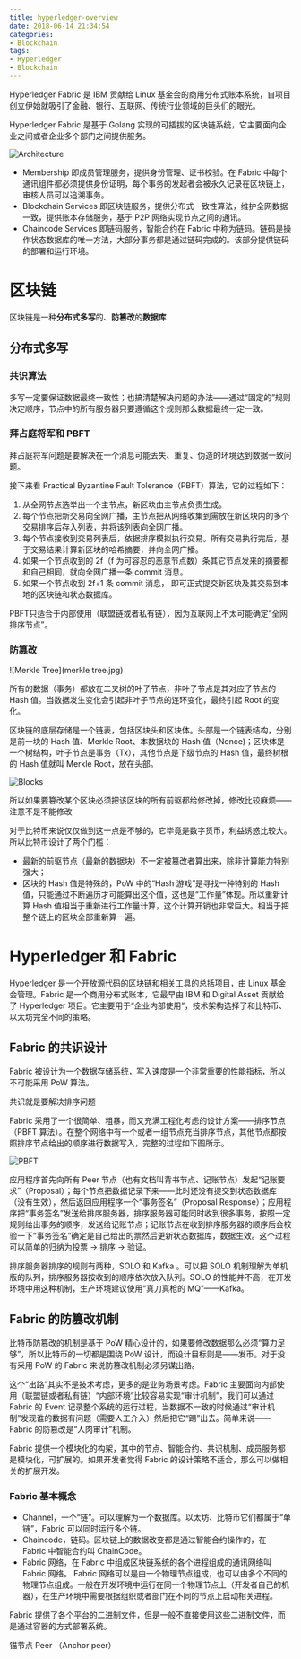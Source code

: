 ```yaml
---
title: hyperledger-overview
date: 2018-06-14 21:34:54
categories:
- Blockchain
tags:
- Hyperledger
- Blockchain
---
```

Hyperledger Fabric 是 IBM 贡献给 Linux 基金会的商用分布式账本系统，自项目创立伊始就吸引了金融、银行、互联网、传统行业领域的巨头们的眼光。

Hyperledger Fabric 是基于 Golang 实现的可插拔的区块链系统，它主要面向企业之间或者企业多个部门之间提供服务。

<!-- more -->

![Architecture](architecture.jpg)

* Membership 即成员管理服务，提供身份管理、证书校验。在 Fabric 中每个通讯组件都必须提供身份证明，每个事务的发起者会被永久记录在区块链上，审核人员可以追溯事务。
* Blockchain Services 即区块链服务，提供分布式一致性算法，维护全网数据一致，提供账本存储服务，基于 P2P 网络实现节点之间的通讯。
* Chaincode Services 即链码服务，智能合约在 Fabric 中称为链码。链码是操作状态数据库的唯一方法，大部分事务都是通过链码完成的。该部分提供链码的部署和运行环境。

# 区块链
区块链是一种**分布式多写**的、**防篡改**的**数据库**

## 分布式多写

### 共识算法

多写一定要保证数据最终一致性；也搞清楚解决问题的办法——通过“固定的”规则决定顺序，节点中的所有服务器只要遵循这个规则那么数据最终一定一致。

### 拜占庭将军和 PBFT

拜占庭将军问题是要解决在一个消息可能丢失、重复、伪造的环境达到数据一致问题。

接下来看 Practical Byzantine Fault Tolerance（PBFT）算法，它的过程如下：

1. 从全网节点选举出一个主节点，新区块由主节点负责生成。
2. 每个节点把新交易向全网广播，主节点把从网络收集到需放在新区块内的多个交易排序后存入列表，并将该列表向全网广播。
3. 每个节点接收到交易列表后，依据排序模拟执行交易。所有交易执行完后，基于交易结果计算新区块的哈希摘要，并向全网广播。
4. 如果一个节点收到的 2f（f 为可容忍的恶意节点数）条其它节点发来的摘要都和自己相同，就向全网广播一条 commit 消息。
5. 如果一个节点收到 2f+1 条 commit 消息， 即可正式提交新区块及其交易到本地的区块链和状态数据库。

PBFT只适合于内部使用（联盟链或者私有链），因为互联网上不太可能确定“全网排序节点”。

### 防篡改

![Merkle Tree](merkle tree.jpg)

所有的数据（事务）都放在二叉树的叶子节点，非叶子节点是其对应子节点的 Hash 值。当数据发生变化会引起非叶子节点的连环变化，最终引起 Root 的变化。

区块链的底层存储是一个链表，包括区块头和区块体。头部是一个链表结构，分别是前一块的 Hash 值、Merkle Root、本数据块的 Hash 值（Nonce)；区块体是一个树结构，叶子节点是事务（Tx），其他节点是下级节点的 Hash 值，最终树根的 Hash 值就叫 Merkle Root，放在头部。

![Blocks](block.jpg)

所以如果要篡改某个区块必须把该区块的所有前驱都给修改掉，修改比较麻烦——注意不是不能修改

对于比特币来说仅仅做到这一点是不够的，它毕竟是数字货币，利益诱惑比较大。所以比特币设计了两个门槛：

* 最新的前驱节点（最新的数据块）不一定被篡改者算出来，除非计算能力特别强大；
* 区块的 Hash 值是特殊的，PoW 中的“Hash 游戏”是寻找一种特别的 Hash 值，只能通过不断遍历才可能算出这个值，这也是“工作量”体现。所以重新计算 Hash 值相当于重新进行工作量计算，这个计算开销也非常巨大。相当于把整个链上的区块全部重新算一遍。

# Hyperledger 和 Fabric

Hyperledger 是一个开放源代码的区块链和相关工具的总括项目，由 Linux 基金会管理。Fabric 是一个商用分布式账本，它最早由 IBM 和 Digital Asset 贡献给了 Hyperledger 项目。它主要用于“企业内部使用”，技术架构选择了和比特币、以太坊完全不同的策略。

## Fabric 的共识设计

Fabric 被设计为一个数据存储系统，写入速度是一个非常重要的性能指标，所以不可能采用 PoW 算法。

共识就是要解决排序问题

Fabric 采用了一个很简单、粗暴，而又充满工程化考虑的设计方案——排序节点（PBFT 算法）。在整个网络中有一个或者一组节点充当排序节点，其他节点都按照排序节点给出的顺序进行数据写入，完整的过程如下图所示。

![PBFT](pbft.jpg)

应用程序首先向所有 Peer 节点（也有文档叫背书节点、记账节点）发起“记账要求”（Proposal）；每个节点把数据记录下来——此时还没有提交到状态数据库（没有生效），然后返回应用程序一个“事务签名”（Proposal Response）；应用程序把“事务签名”发送给排序服务器，排序服务器可能同时收到很多事务，按照一定规则给出事务的顺序，发送给记账节点；记账节点在收到排序服务器的顺序后会校验一下“事务签名”确定是自己给出的票然后更新状态数据库，数据生效。这个过程可以简单的归纳为投票 -> 排序 -> 验证。

排序服务器排序的规则有两种，SOLO 和 Kafka 。可以把 SOLO 机制理解为单机版的队列，排序服务器按收到的顺序依次放入队列。SOLO 的性能并不高，在开发环境中用这种机制，生产环境建议使用“真刀真枪的 MQ”——Kafka。

## Fabric 的防篡改机制

比特币防篡改的机制是基于 PoW 精心设计的，如果要修改数据那么必须“算力足够”，所以比特币的一切都是围绕 PoW 设计，而设计目标则是——发币。对于没有采用 PoW 的 Fabric 来说防篡改机制必须另谋出路。

这个“出路”其实不是技术考虑，更多的是业务场景考虑。Fabric 主要面向内部使用（联盟链或者私有链）“内部环境”比较容易实现“审计机制”，我们可以通过 Fabric 的 Event 记录整个系统的运行过程，当数据不一致的时候通过“审计机制”发现谁的数据有问题（需要人工介入）然后把它“踢”出去。简单来说——Fabric 的防篡改是“人肉审计”机制。

Fabric 提供一个模块化的构架，其中的节点、智能合约、共识机制、成员服务都是模块化，可扩展的。如果开发者觉得 Fabric 的设计策略不适合，那么可以做相关的扩展开发。

### Fabric 基本概念

* Channel，一个“链”。可以理解为一个数据库。以太坊、比特币它们都属于“单链”，Fabric 可以同时运行多个链。
* Chaincode，链码。区块链上的数据改变都是通过智能合约操作的，在 Fabric 中智能合约叫 ChainCode。
* Fabric 网络，在 Fabric 中组成区块链系统的各个进程组成的通讯网络叫 Fabric 网络。
Fabric 网络可以是由一个物理节点组成，也可以由多个不同的物理节点组成。一般在开发环境中运行在同一个物理节点上（开发者自己的机器），在生产环境中需要根据组织或者部门在不同的节点上启动相关进程。

Fabric 提供了各个平台的二进制文件，但是一般不直接使用这些二进制文件，而是通过容器的方式部署系统。

锚节点 Peer （Anchor peer）

